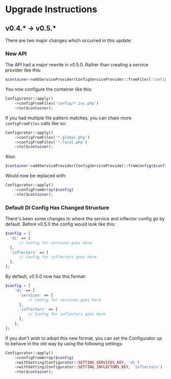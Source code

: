 # Upgrade Instructions

## v0.4.\* -> v0.5.\*

There are two major changes which occurred in this update:

### New API

The API had a major rewrite in v0.5.0. Rather than creating a service provider
like this:

```php
$container->addServiceProvider(ConfigServiceProvider::fromFile(['config.php']);
```

You now configure the container like this:

```php
Configurator::apply()
    ->configFromFiles('config/*.inc.php')
    ->to($container);
```

If you had multiple file pattern matches, you can chain more `configFromFiles`
calls like so:

```php
Configurator::apply()
    ->configFromFiles('*.global.php')
    ->configFromFiles('*.local.php')
    ->to($container);
```

Also:

```php
$container->addServiceProvider(ConfigServiceProvider::fromConfig($config);
```

Would now be replaced with:

```php
Configurator::apply()
    ->configFromArray($config)
    ->to($container);
```

### Default DI Config Has Changed Structure

There's been some changes to where the service and inflector config go by
default. Before v0.5.0 the config would look like this:

```php
$config = [
  'di' => [
      // Config for services goes here
  ],
  'inflectors' => [
      // Config for inflectors goes here
  ],
];
```

By default, v0.5.0 now has this format:

```php
$config = [
    'di' => [
      'services' => [
          // Config for services goes here
      ],
      'inflectors' => [
          // Config for inflectors goes here
      ],
    ],
];
```

If you don't wish to adopt this new format, you can set the Configurator up to
behave in the old way by using the following settings:

```php
Configurator::apply()
    ->configFromArray($config)
    ->withSetting(Configurator::SETTING_SERVICES_KEY, 'di')
    ->withSetting(Configurator::SETTING_INFLECTORS_KEY, 'inflectors')
    ->to($container);
```
